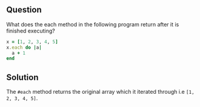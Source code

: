 ## Question
What does the each method in the following program return after it is finished executing?
```ruby
x = [1, 2, 3, 4, 5]
x.each do |a|
  a + 1
end
```

## Solution
The `#each` method returns the original array which it iterated through i.e `[1, 2, 3, 4, 5]`.
